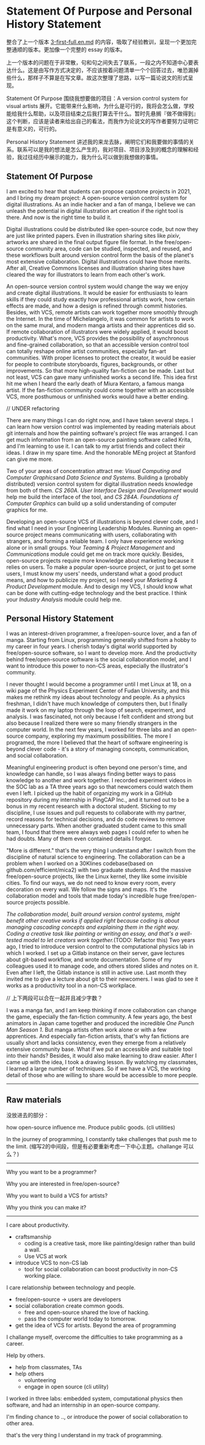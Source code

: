 Statement Of Purpose and Personal History Statement
===================================================

整合了上一个版本 [3-first-full.en.md](3-first-full.en.md) 的内容，吸取了经验教训，呈现一个更加完整通顺的版本。更加像一个完整的 essay 的版本。

上一个版本的问题在于非常散，句和句之间失去了联系，一段之内不知道中心要表达什么。这是由写作方式决定的，不应该按着问题清单一个个回答过去，唯恐漏掉些什么，那样子不算是在写文章。故这次整理了思路，以写一篇论说文的形式呈现。

Statement Of Purpose 围绕我想要做的项目：A version control system for visual artists 展开。它能带来什么影响，为什么是可行的，我将会怎么做，学校能给我什么帮助，以及项目结束之后我打算去干什么。暂时先悬搁『做不做得到』这个判断，应该是读者来给出自己的看法，而我作为论说文的写作者要努力证明它是有意义的，可行的。

Personal History Statement 讲述我的来龙去脉，阐明它们和我要做的事情的关系。联系可以是我的想法是怎么产生的，我对项目、项目涉及到的概念的理解和经验，我过往经历中展示的能力，我为什么可以做到我想做的事情。

## Statement Of Purpose

I am excited to hear that students can propose capstone projects in 2021, and I bring my dream project: A open-source version control system for digital illustrations. As an indie hacker and a fan of manga, I believe we can unleash the potential in digital illustration art creation if the right tool is there. And now is the right time to build it.

Digital illustrations could be distributed like open-source code, but now they are just like printed papers. Even in illustration sharing sites like *pixiv*, artworks are shared in the final output figure file format. In the free/open-source community area, code can be studied, inspected, and reused, and these workflows built around version control form the basis of the planet's most extensive collaboration. Digital illustrations could have those merits. After all, Creative Commons licenses and illustration sharing sites have cleared the way for illustrators to learn from each other's work.

An open-source version control system would change the way we enjoy and create digital illustrations. It would be easier for enthusiasts to learn skills if they could study exactly how professional artists work, how certain effects are made, and how a design is refined through commit histories. Besides, with VCS, remote artists can work together more smoothly through the Internet. In the time of Michelangelo, it was common for artists to work on the same mural, and modern manga artists and their apprentices did so. If remote collaboration of illustrators were widely applied, it would boost productivity. What's more, VCS provides the possibility of asynchronous and fine-grained collaboration, so that an accessible version control tool can totally reshape online artist communities, especially fan-art communities. With proper licenses to protect the creator, it would be easier for people to contribute storyboards, figures, backgrounds, or other improvements. So that more high-quality fan-fiction can be made. Last but not least, VCS can gave many unfinished works a second life. This idea first hit me when I heard the early death of Miura Kentaro, a famous manga artist. If the fan-fiction community could come together with an accessible VCS, more posthumous or unfinished works would have a better ending.

// UNDER refactoring

There are many things I can do right now, and I have taken several steps. I can learn how version control was implemented by reading materials about git internals and how the painting software's project file was arranged. I can get much information from an open-source painting software called Krita, and I'm learning to use it. I can talk to my artist friends and collect their ideas. I draw in my spare time. And the honorable MEng project at Stanford can give me more.

Two of your areas of concentration attract me: *Visual Computing and Computer Graphics*and *Data Science and Systems*. Building a (probably distributed) version control system for digital illustration needs knowledge from both of them. *CS 260A. User Interface Design and Development* would help me build the interface of the tool, and *CS 284A. Foundations of Computer Graphics* can build up a solid understanding of computer graphics for me.

Developing an open-source VCS of illustrations is beyond clever code, and I find what I need in your Engineering Leadership Modules. Running an open-source project means communicating with users, collaborating with strangers, and forming a reliable team. I only have experience working alone or in small groups. Your *Teaming & Project Management* and *Communications* module could get me on track more quickly. Besides, open-source projects require more knowledge about marketing because it relies on users. To make a popular open-source project, or just to get some users, I must know my users' needs, understand what a good product means, and how to publicize my project, so I need your *Marketing & Product Development* module. And to design my VCS, I should know what can be done with cutting-edge technology and the best practice. I think your *Industry Analysis* module could help me.


## Personal History Statement

I was an interest-driven programmer, a free/open-source lover, and a fan of manga. Starting from Linux, programming generally shifted from a hobby to my career in four years. I cherish today's digital world supported by free/open-source software, so I want to develop more. And the productivity behind free/open-source software is the social collaboration model, and I want to introduce this power to non-CS areas, especially the illustrator's community.

I never thought I would become a programmer until I met Linux at 18, on a wiki page of the Physics Experiment Center of Fudan University, and this makes me rethink my ideas about technology and people. As a physics freshman, I didn't have much knowledge of computers then, but I finally made it work on my laptop through the loop of search, experiment, and analysis. I was fascinated, not only because I felt confident and strong but also because I realized there were so many friendly strangers in the computer world. In the next few years, I worked for three labs and an open-source company, exploring my maximum possibilities. The more I programed, the more I believed that the heart of software engineering is beyond clever code - it's a story of managing concepts, communication, and social collaboration.

Meaningful engineering product is often beyond one person's time, and knowledge can handle, so I was always finding better ways to pass knowledge to another and work together. I recorded experiment videos in the SOC lab as a TA three years ago so that newcomers could watch them even I left. I picked up the habit of organizing my work in a GitHub repository during my internship in PingCAP Inc., and it turned out to be a bonus in my recent research with a doctoral student. Sticking to my discipline, I use issues and pull requests to collaborate with my partner, record reasons for technical decisions, and do code reviews to remove unnecessary parts. When another graduated student came to this small team, I found that there were always web pages I could refer to when he had doubts. Many of them even contained details I forgot.

"More is different." that's the very thing I understand after I switch from the discipline of natural science to engineering. The collaboration can be a problem when I worked on a 30Klines codebase(based on github.com/efficient/mica2) with two graduate students. And the massive free/open-source projects, like the Linux kernel, they like some invisible cities. To find our ways, we do not need to know every room, every decoration on every wall. We follow the signs and maps. It's the collaboration model and tools that made today's incredible huge free/open-source projects possible.

*The collaboration model, built around version control systems, might benefit other creative works if applied right because coding is about managing cascading concepts and explaining them in the right way. Coding a creative task like painting or writing an essay, and that's a well-tested model to let creators work together.*(TODO: Refactor this) Two years ago, I tried to introduce version control to the computational physics lab in which I worked. I set up a Gitlab instance on their server, gave lectures about git-based workflow, and wrote documentation. Some of my colleagues used it to manage code, and others stored slides and notes on it. Even after I left, the Gitlab instance is still in active use. Last month they invited me to give a lecture about git to their newcomers. I was glad to see it works as a productivity tool in a non-CS workplace. 

// 上下两段可以合在一起并且减少字数？

I was a manga fan, and I am keep thinking if more collaboration can change the game, especially the fan-fiction community. A few years ago, the best animators in Japan came together and produced the incredible *One Punch Man Season 1*. But manga artists often work alone or with a few apprentices. And especially fan-fiction artists, that's why fan fictions are usually short and lacks consistency, even they emerge from a relatively extensive community base. What if we put an accessible and suitable tool into their hands? Besides, it would also make learning to draw easier. After I came up with the idea, I took a drawing lesson. By watching my classmates, I learned a large number of techniques. So if we have a VCS, the working detail of those who are willing to share would be accessible to more people.



----
Raw materials
----

没放进去的部分：

how open-source influence me. Produce public goods. (cli utilities)

In the journey of programming, I constantly take challenges that push me to the limit. (缩写2的中间段，但是有必要重新考虑一下中心主题。challange 可以么？)

----

Why you want to be a programmer?

Why you are interested in free/open-source?

Why you want to build a VCS for artists?

Why you think you can make it?

----

I care about productivity.
- craftsmanship
  - coding is a creative task, more like painting/design rather than build a wall.
  - Use VCS at work
- introduce VCS to non-CS lab
  - tool for social collaboration can boost productivity in non-CS working place.

I care relationship between technology and people.
- free/open-source -> users are developers
- social collaboration create common goods.
  - free and open-source shared the love of hacking.
  - pass the computer world today to tomorrow.
- get the idea of VCS for artists. Beyond the area of programming

I challange myself, overcome the difficulties to take programming as a career.

Help by others.

- help from classmates, TAs
- help others
  - volunteering
  - engage in open source (cli utility)

I worked in three labs: embedded system, computational physics then software, and had an internship in an open-source company.

I'm finding chance to .., or introduce the power of social collaboration to other area.

that's the very thing I understand in my track of programming.
